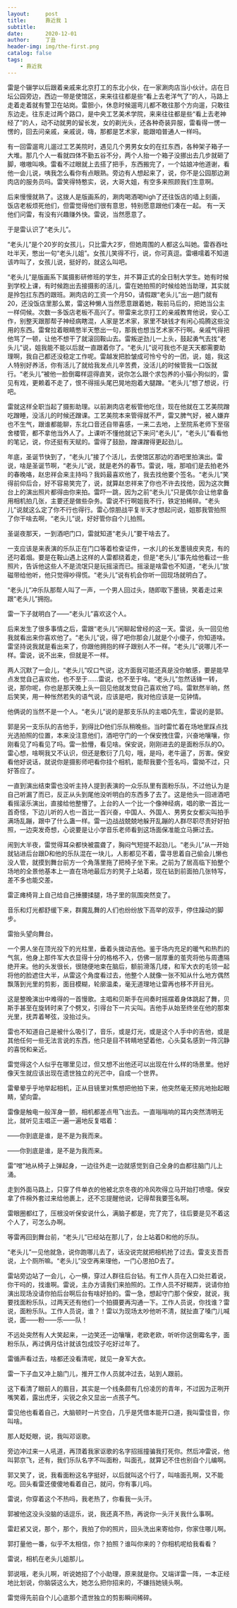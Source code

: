 ```yaml
---
layout:     post
title:      靠近我 1
subtitle:   
date:       2020-12-01
author:     丁丑
header-img: img/the-first.png
catalog: false
tags:
    - 靠近我
---
```



雷是个辍学以后跟着亲戚来北京打工的东北小伙，在一家涮肉店当小伙计。店在日坛公园旁边，西边一带是使馆区，来来往往都是些“看上去老洋气了”的人，马路上走着走着就有警卫在站岗。雷胆小，休息时候遛弯儿都不敢往那个方向遛，只敢往东边走。往东走过两个路口，是中央工艺美术学院，来来往往都是些“看上去老神经了”的人，动不动就男的留长发，女的剃光头，还各种奇装异服，雷看得一愣一愣的，回去问亲戚，亲戚说，嗨，那都是艺术家，能跟咱普通人一样吗。

有一回雷遛弯儿遛过工艺美院时，遇见几个男男女女的在扛东西，各种架子箱子一大堆。那几个人一看就四体不勤五谷不分，两个人抬一个箱子没挪出去几步就砸了脚，嗷嗷叫唤。雷看不过眼就上去搭了把手，东西搬完了，一个姑娘冲他道谢，看他一会儿说，咦我怎么看你有点眼熟。旁边有人想起来了，说，你不是公园那边涮肉店的服务员吗。雷笑得特憨实，说，大哥大姐，有空多来照顾我们生意啊。

后来慢慢就熟了。这拨人是版画系的，涮肉喝酒喝high了还往饭店的墙上刻画，饭店老板烦死他们，但雷觉得他们很有意思，特别愿意跟他们凑在一起。
有一天他们问雷，有没有兴趣赚外快。雷说，当然愿意了。

于是雷认识了“老头儿”。

“老头儿”是个20岁的女孩儿，只比雷大2岁，但她周围的人都这么叫她。雷吞吞吐吐半天，憋出一句“老头儿姐”。女孩儿笑得不行，说，你可真逗。雷嗫嚅着不知道该咋叫了，女孩儿说，挺好的，就这么叫吧。

“老头儿”是版画系下属摄影研修班的学生，并不算正式的全日制大学生。她有时候到学校上课，有时候跑出去接摄影的活儿，雷在她拍照的时候给她当助理，其实就是拎包扛东西的跟班。涮肉店的工资一个月50，请假跟“老头儿”出一趟门就有20，还没饭店里那么累，雷这种懒人当然愿意跟着她，鞍前马后的，把她当公主一样伺候。次数一多饭店老板不高兴了。带雷来北京打工的亲戚教育他说，安心工作，别整天跟那帮子神经病瞎混，人家是艺术家，家里不缺钱才有闲心捣腾这些没用的东西。雷耷拉着眼睛憋半天憋出一句，那我也想当艺术家不行啊。亲戚气得把他骂了一顿，让他不想干了就滚回鞍山去。雷叛逆劲儿一上头，鼓起勇气去找“老头儿”说，姐我能不能以后就一直跟着你了。“老头儿”说可我也不是天天都需要助理啊，我自己都还没稳定工作呢。雷越发把脸皱成可怜兮兮的一团，说，姐，我这人特别好养活，你有活儿了就给我发点儿辛苦费，没活儿的时候管我一口饭就行。“老头儿”被他一脸倒霉样逗得直笑，说你怎么跟个求包养的小猫小狗似的，雷见有戏，更赖着不走了，恨不得摇头尾巴晃地抱着大腿蹭。“老头儿”想了想说，行吧。

雷就这样全职当起了摄影助理。以前涮肉店老板管他吃住，现在他就在工艺美院蹭吃蹭睡，没活儿的时候还蹭课。工艺美院本来管得就不严，雷又脾气好，被人嫌弃也不生气，跟谁都能聊，东北口音还自带喜感，一来二去地，上至院系老师下至宿舍楼管，都不拿他当外人了。上课听不懂他就记下来问“老头儿”，“老头儿”看看他的笔记，说，你还挺有天赋的。雷得了鼓励，蹭课蹭得更起劲儿。

年底，圣诞节快到了，“老头儿”接了个活儿，去使馆区那边的酒吧里拍演出。雷说，啥是圣诞节啊，“老头儿”说，就是老外的春节。雷说，哦，那咱们是去拍老外的春晚咯，赵忠祥会来主持吗？我妈最喜欢他了，我去找他要个签名。“老头儿”笑得前仰后合，好不容易笑完了，说，就算赵忠祥来了你也不许去找他，因为这次舞台上的演出照片都得由你来拍。雷吓一跳，因为之前“老头儿”只是偶尔会让他拿备用相机拍几张，主要还是做些杂务。雷说不行啊姐我不行，铁定拍稀碎。“老头儿”说就这么定了你不行也得行。雷心惊胆战平复半天才想起问说，姐那我管拍照了你干啥去啊，“老头儿”说，好好管你自个儿拍照。

圣诞夜那天，一到酒吧门口，雷就知道“老头儿”要干啥去了。

一支应该是来表演的乐队正在门口等着检查证件，一水儿的长发墨镜皮夹克，有的还叼着烟。要是在鞍山遇上这样的人雷都绕着走，但是“老头儿”事先给他看过一些照片，告诉他这些人不是流氓只是玩摇滚而已。摇滚是啥雷也不知道，“老头儿”放磁带给他听，他只觉得吵得慌。“老头儿”说有机会你听一回现场就明白了。

“老头儿”冲乐队那帮人叫了一声，一个男人回过头，随即取下墨镜，笑着走过来跟“老头儿”拥抱。

雷一下子就明白了——“老头儿”喜欢这个人。

后来发生了很多事情之后，雷跟“老头儿”闲聊起曾经的这一天。雷说，头一回见他我就看出来你喜欢他了。“老头儿”说，得了吧你那会儿就是个小傻子，你知道啥。雷坚持说我就是看出来了，你跟他拥抱的样子跟别人不一样。“老头儿”说哪儿不一样。雷说，说不出来，但就是不一样。

两人沉默了一会儿，“老头儿”叹口气说，这方面我可能还真是没你敏感，要是能早点发觉自己喜欢他，也不至于……雷说，也不至于啥。“老头儿”忽然话锋一转，说，那你呢，你也是那天晚上头一回见他就发觉自己喜欢他了吗。雷默然半晌，然后笑笑，用一种怅然若失的语气说，应该是吧，我对他应该是一见钟情。

他俩说的当然不是一个人。“老头儿”说的是那支乐队的主唱D先生，雷说的是郭。

郭是另一支乐队的吉他手，到得比D他们乐队稍晚些。当时雷忙着在场地里踩点找光选拍照的位置，本来没注意他们，酒吧守门的一个保安拽住雷，兴奋地嚷嚷，你刚看见了吗看见了吗。雷一脸懵，看见啥。保安说，刚刚进去的是面粉乐队的O。雷心想，啥啊我又不认识，但还是敷衍了几句，哦，是吗，老牛逼了，厉害。保安看他好说话，就说你是摄影师吧看你挂个相机，能帮我要个签名吗，雷拗不过，只好答应了。

一直到演出结束雷也没听主持人提到表演的一众乐队里有面粉乐队，不过他认为是自己听漏了而已，反正从头到尾他没听明白的东西多了去了。这是他头一回进酒吧看摇滚乐演出，直接给他整懵了。上台的人一个比一个像神经病，唱的歌一首比一首奇怪，下边儿听的人也一首比一首兴奋，中国人、外国人、男男女女都尖叫拍手满场乱蹦，跟中了什么蛊一样。雷一边战战兢兢地躲开乱蹦的人群尽职尽责好好拍照，一边突发奇想，心说要是让小学音乐老师看到这场面保准能立马撅过去。

闹到大半夜，雷觉得耳朵都快被震聋了，胸闷气短提不起劲儿。“老头儿”从一开始就钻进后台跟D和他的乐队混在一块儿，人影都见不着，雷寻思着自己偷会儿懒也没人管，就摸到舞台前方一个角落里拖了把椅子坐下来。之前为了居高临下拍整个场地的全景他基本上一直在场地最后方的凳子上站着，现在钻到前面拍几张特写，差不多也能交差。

雷正瘫椅背上自己给自己捶腰揉腿，场子里的氛围突然变了。

音乐和灯光都舒缓下来，群魔乱舞的人们也纷纷放下高举的双手，停住躁动的脚步。

雷抬头望向舞台。

一个男人坐在顶光投下的光柱里，垂着头拨动吉他。鉴于场内充足的暖气和热烈的气氛，他身上那件军大衣显得十分的格格不入，仿佛一层厚重的茧壳将他与周遭隔绝开来。他的头发很长，很随便地束在脑后，额前滑落几缕，和军大衣的毛领一起将他的脸遮住大半，从雷这个角度看过去，他整个人就像一张不知从什么地方偶然飘落到光里的剪影，面目模糊，轮廓温柔，毫无道理地让雷再也移不开目光。

这是整晚演出中难得的一首慢歌。主唱和贝斯手在间奏时摇摆着身体跳起了舞，贝斯手甚至在旋转时来了个劈叉，引得台下一片尖叫。吉他手从始至终坐在他的那束光里，抚弄着琴弦，没抬过头。

雷也不知道自己是被什么吸引了，音乐，或是灯光，或是这个人手中的吉他，或是其他任何一些无法言说的东西，他只是目不转睛地望着他，心头莫名感到一阵沉静的喜悦和亲近。

雷觉得这个人似乎在哪里见过，但又想不出他还可以出现在什么样的场景里。他好像天生就应该出现在遗世独立的光芒中，自成一个世界。

雷晕晕乎乎地举起相机，正从目镜里对焦想把他拍下来，他突然毫无预兆地抬起眼睛，望向雷。

雷像是触电一般浑身一颤，相机都差点甩飞出去。一直嗡嗡响的耳内突然清明无比，就听见主唱正一遍一遍地反复唱着：

——你到底是谁，是不是为我而来。

——你到底是谁，是不是为我而来。

雷“噌”地从椅子上弹起身，一边往外走一边就感觉到自己全身的血都往脑门儿上涌。

走到外面马路上，只穿了件单衣的他被北京冬夜的冷风吹得立马开始打喷嚏。保安拿了件棉外套过来给他裹上，还不忘提醒他说，记得帮我要签名啊。

雷眼圈都红了，压根没听保安说什么，满脑子都是，完了完了，往后要是见不着这个人了，可怎么办啊。

等雷再回到舞台前，“老头儿”已经站在那儿了，台上站着D和他的乐队。

“老头儿”一见他就急，说你跑哪儿去了，话没说完就把相机抢了过去。雷支支吾吾说，上个厕所嘛。“老头儿”没空再来理他，一门心思拍D去了。

雷站旁边站了一会儿，心一横，穿过人群往后台钻。有工作人员在入口处拦着说，你干吗的，找谁啊。雷说，主办方请我们来拍照的。工作人员不好糊弄，说请你拍演出现场没请你拍后台啊后台有啥好拍的。雷一急，想起守门那个保安，就说，我要找面粉乐队，过两天还有他们一个拍摄要再沟通一下。工作人员说，你找谁？雷说，面粉乐队。工作人员说，谁？！雷以为现场太吵他听不清，就扯直了嗓门儿喊说，面——粉——乐——队！

不远处突然有人大笑起来，一边笑还一边嚷嚷，老欧老欧，听听你这倒霉名字，面粉乐队，再过俩月估计就该包成饺子吃好过年了。

雷循声看过去，啥都还没看清呢，就见一身军大衣。

雷一下子血又冲上脑门儿，推开工作人员就冲过去，站到人跟前。

这下看清了眼前人的眉目，其实是一个线条颇有几份凌厉的青年，不过因为正咧开嘴笑着，露出虎牙，尖锐之余又显出一点孩子气。

雷见他也看着自己，大脑顿时一片空白，几乎是凭借本能开口道，我叫雷佳音，你叫啥。

那人眨眨眼，说，我叫邓讴歌。

旁边冲过来一人吼道，再顶着我家讴歌的名字招摇撞骗我打死你。然后冲雷说，他叫郭京飞，还有，我们乐队名字不叫面粉，叫面孔，就算记不住也别自个儿编啊。

郭又笑了，说，我看面粉这名字挺好，以后就叫这个行了，叫啥面孔啊，又不能吃。回头看雷还傻傻地看着自己，就问，你有事儿吗。

雷说，你穿着这个不热吗，我老热了，你看我一头汗。

郭被他这没头没脑的话逗乐，说，我还真不热，再说你一头汗关我什么事啊。

雷赶紧又说，那个，那个，我拍了你的照片，回头洗出来寄给你，你家住哪儿啊。

郭打量他一番，似乎不太相信，你？拍照？谁叫你来的？你相机呢给我看看？

雷说，相机在老头儿姐那儿。

郭说哦，老头儿啊，听说她招了个小助理，原来就是你。又端详雷一阵，一本正经地比划说，你脑袋这么大，她怎么把你招来的，不嫌挡她镜头啊。

雷觉得先前自个儿心底那个遗世独立的剪影瞬间稀碎。
